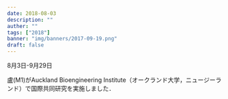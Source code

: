 ```yaml
---
date: 2018-08-03
description: ""
auther: ""
tags: ["2018"]
banner: "img/banners/2017-09-19.png"
draft: false
---
```

8月3日-9月29日

盧(M1)がAuckland Bioengineering Institute（オークランド大学，ニュージーランド）で国際共同研究を実施しました．
